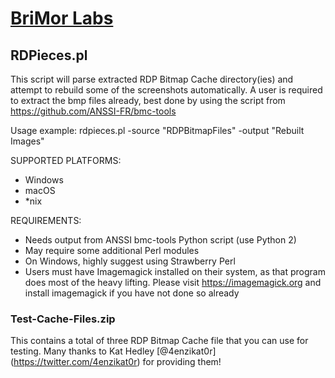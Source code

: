# [BriMor Labs](https://www.brimorlabs.com)

## RDPieces.pl

This script will parse extracted RDP Bitmap Cache directory(ies) and attempt to rebuild some of the screenshots automatically. A user is required to extract the bmp files already, best done by using the script from https://github.com/ANSSI-FR/bmc-tools

Usage example:
rdpieces.pl -source "RDPBitmapFiles" -output "Rebuilt Images"

SUPPORTED PLATFORMS:
- Windows
- macOS
- \*nix

REQUIREMENTS:
- Needs output from ANSSI bmc-tools Python script (use Python 2) 
- May require some additional Perl modules
- On Windows, highly suggest using Strawberry Perl
- Users must have Imagemagick installed on their system, as that program does most of the heavy lifting. Please visit https://imagemagick.org and install imagemagick if you have not done so already


### Test-Cache-Files.zip

This contains a total of three RDP Bitmap Cache file that you can use for testing. Many thanks to Kat Hedley [@4enzikat0r] (https://twitter.com/4enzikat0r) for providing them!

